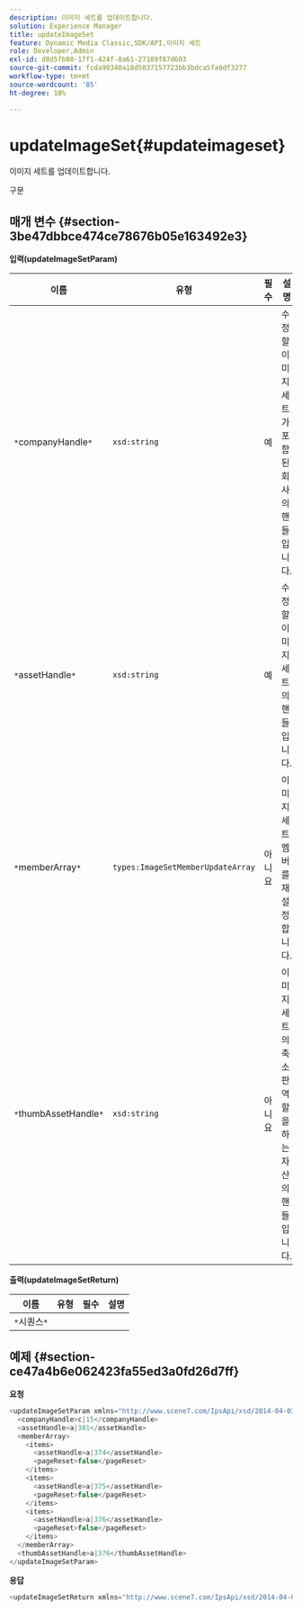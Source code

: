 ```yaml
---
description: 이미지 세트를 업데이트합니다.
solution: Experience Manager
title: updateImageSet
feature: Dynamic Media Classic,SDK/API,이미지 세트
role: Developer,Admin
exl-id: d8d5fb80-17f1-424f-8a61-27189f87d603
source-git-commit: fcda99340a18d5037157723bb3bdca5fa9df3277
workflow-type: tm+mt
source-wordcount: '85'
ht-degree: 18%

---
```


# updateImageSet{#updateimageset}

이미지 세트를 업데이트합니다.

구문

## 매개 변수 {#section-3be47dbbce474ce78676b05e163492e3}

**입력(updateImageSetParam)**

| 이름 | 유형 | 필수 | 설명 |
|---|---|---|---|
| `*`companyHandle`*` | `xsd:string` | 예 | 수정할 이미지 세트가 포함된 회사의 핸들입니다. |
| `*`assetHandle`*` | `xsd:string` | 예 | 수정할 이미지 세트의 핸들입니다. |
| `*`memberArray`*` | `types:ImageSetMemberUpdateArray` | 아니요 | 이미지 세트 멤버를 재설정합니다. |
| `*`thumbAssetHandle`*` | `xsd:string` | 아니요 | 이미지 세트의 축소판 역할을 하는 자산의 핸들입니다. |

**출력(updateImageSetReturn)**

| 이름 | 유형 | 필수 | 설명 |
|---|---|---|---|
| `*`시퀀스`*` |  |  |  |

## 예제 {#section-ce47a4b6e062423fa55ed3a0fd26d7ff}

**요청**

```java
<updateImageSetParam xmlns="http://www.scene7.com/IpsApi/xsd/2014-04-03"> 
  <companyHandle>c|15</companyHandle> 
  <assetHandle>a|381</assetHandle> 
  <memberArray> 
    <items> 
      <assetHandle>a|374</assetHandle> 
      <pageReset>false</pageReset> 
    </items> 
    <items> 
      <assetHandle>a|375</assetHandle> 
      <pageReset>false</pageReset> 
    </items> 
    <items> 
      <assetHandle>a|376</assetHandle> 
      <pageReset>false</pageReset> 
    </items> 
  </memberArray> 
  <thumbAssetHandle>a|376</thumbAssetHandle> 
</updateImageSetParam>
```

**응답**

```java
<updateImageSetReturn xmlns="http://www.scene7.com/IpsApi/xsd/2014-04-03"/>
```
